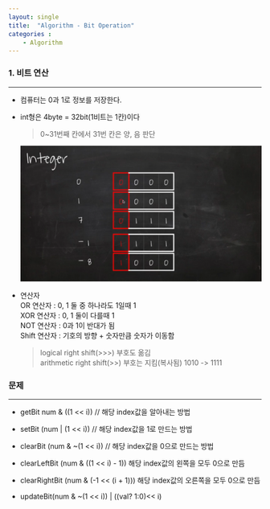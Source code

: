 ```yaml
---
layout: single
title:  "Algorithm - Bit Operation"
categories : 
    - Algorithm
---
```


### 1. 비트 연산

---
* 컴퓨터는 0과 1로 정보를 저장한다.

* int형은 4byte = 32bit(1비트는 1칸)이다
  
    > 0~31번째 칸에서 31번 칸은 양, 음 판단

    ![Algorithm](./../../../img/algorithm1.png)

 * 연산자  
   OR 연산자 : 0, 1 둘 중 하나라도 1일때 1  
   XOR 연산자 : 0, 1 둘이 다를때 1  
   NOT 연산자 : 0과 1이 반대가 됨  
   Shift 연산자 : 기호의 방향 + 숫자만큼 숫자가 이동함


   >logical right shift(>>>) 부호도 옮김  
   >arithmetic right shift(>>) 부호는 지킴(복사됨) 1010 -> 1111

### 문제

---

- getBit num & ((1 << i)) // 해당 index값을 알아내는 방법  

- setBit (num | (1 << i)) // 해당 index값을 1로 만드는 방법

- clearBit (num & ~(1 << i))  // 해당 index값을 0으로 만드는 방법

- clearLeftBit (num & ((1 << i) - 1)) 해당 index값의 왼쪽을 모두 0으로 만듬

- clearRightBit (num & (-1 << (i + 1))) 해당 index값의 오른쪽을 모두 0으로 만듬

- updateBit(num & ~(1 << i)) | ((val? 1:0)<< i)
